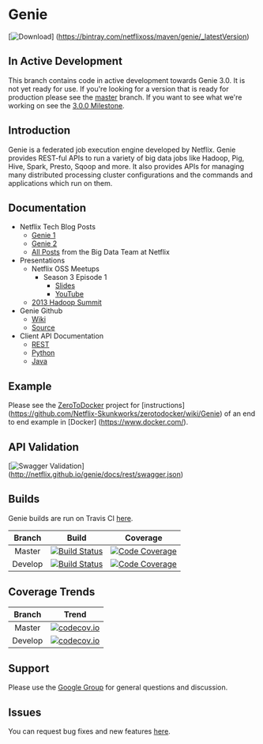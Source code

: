 # Genie

[![Download](https://api.bintray.com/packages/netflixoss/maven/genie/images/download.svg)]
(https://bintray.com/netflixoss/maven/genie/_latestVersion)

## In Active Development

This branch contains code in active development towards Genie 3.0. It is not yet ready for use. If you're looking for
a version that is ready for production please see the [master](https://github.com/Netflix/genie/tree/master) branch.
If you want to see what we're working on see the [3.0.0 Milestone](https://github.com/Netflix/genie/milestones/3.0.0).

## Introduction

Genie is a federated job execution engine developed by Netflix. Genie provides REST-ful APIs to run a variety of big
data jobs like Hadoop, Pig, Hive, Spark, Presto, Sqoop and more. It also provides APIs for managing many distributed
processing cluster configurations and the commands and applications which run on them.

## Documentation

* Netflix Tech Blog Posts
    * [Genie 1](http://techblog.netflix.com/2013/06/genie-is-out-of-bottle.html)
    * [Genie 2](http://techblog.netflix.com/2014/11/genie-20-second-wish-granted.html)
    * [All Posts](http://techblog.netflix.com/search/label/big%20data) from the Big Data Team at Netflix
* Presentations
    * Netflix OSS Meetups
        * Season 3 Episode 1
            * [Slides](http://www.slideshare.net/RuslanMeshenberg/netflixoss-meetup-season-3-episode-1/24)
            * [YouTube](http://youtu.be/hi7BDAtjfKY?t=15m53s)
    * [2013 Hadoop Summit](http://www.slideshare.net/krishflix/genie-hadoop-platform-as-a-service-at-netflix)
* Genie Github
    * [Wiki](https://github.com/Netflix/genie/wiki)
    * [Source](https://github.com/Netflix/genie/tree/master)
* Client API Documentation
    * [REST](http://netflix.github.io/genie/docs/api/)
    * [Python](https://pypi.python.org/pypi/nflx-genie-client)
    * [Java](http://netflix.github.io/genie/docs/javadoc/client/index.html)

## Example

Please see the [ZeroToDocker](https://github.com/Netflix-Skunkworks/zerotodocker) project for [instructions]
(https://github.com/Netflix-Skunkworks/zerotodocker/wiki/Genie) of an end to end example in [Docker]
(https://www.docker.com/).

## API Validation

[![Swagger Validation](http://online.swagger.io/validator?url=http://netflix.github.io/genie/docs/rest/swagger.json)]
(http://netflix.github.io/genie/docs/rest/swagger.json)

## Builds

Genie builds are run on Travis CI [here](https://travis-ci.org/Netflix/genie).

|  Branch |                                                      Build                                                      |                                                                    Coverage                                                                   |
|:-------:|:---------------------------------------------------------------------------------------------------------------:|:---------------------------------------------------------------------------------------------------------------------------------------------:|
|  Master |  [![Build Status](https://img.shields.io/travis/Netflix/genie/master.svg)](https://travis-ci.org/Netflix/genie/branches) |  [![Code Coverage](https://img.shields.io/codecov/c/github/Netflix/genie/master.svg)](https://codecov.io/github/Netflix/genie?branch=master)  |
| Develop | [![Build Status](https://img.shields.io/travis/Netflix/genie/develop.svg)](https://travis-ci.org/Netflix/genie/branches) | [![Code Coverage](https://img.shields.io/codecov/c/github/Netflix/genie/develop.svg)](https://codecov.io/github/Netflix/genie?branch=develop) |

## Coverage Trends

|  Branch |                                                                    Trend                                                                   |
|:-------:|:------------------------------------------------------------------------------------------------------------------------------------------:|
|  Master |  [![codecov.io](https://codecov.io/github/Netflix/genie/branch.svg?branch=master)](https://codecov.io/github/Netflix/genie?branch=master)  |
| Develop | [![codecov.io](https://codecov.io/github/Netflix/genie/branch.svg?branch=develop)](https://codecov.io/github/Netflix/genie?branch=develop) |

## Support

Please use the [Google Group](https://groups.google.com/d/forum/genieoss) for general questions and discussion.

## Issues

You can request bug fixes and new features [here](https://github.com/Netflix/genie/issues).




